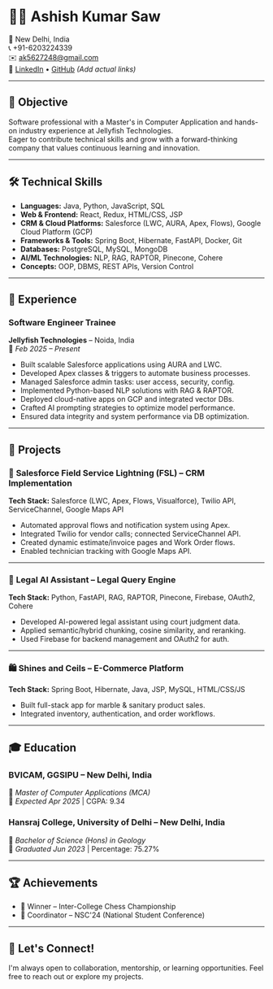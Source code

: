 # 👨‍💻 Ashish Kumar Saw

📍 New Delhi, India  
📞 +91-6203224339  
✉️ ak5627248@gmail.com  
🔗 [LinkedIn](#) • [GitHub](#) *(Add actual links)*

---

## 🎯 Objective

Software professional with a Master's in Computer Application and hands-on industry experience at Jellyfish Technologies.  
Eager to contribute technical skills and grow with a forward-thinking company that values continuous learning and innovation.

---

## 🛠️ Technical Skills

- **Languages:** Java, Python, JavaScript, SQL  
- **Web & Frontend:** React, Redux, HTML/CSS, JSP  
- **CRM & Cloud Platforms:** Salesforce (LWC, AURA, Apex, Flows), Google Cloud Platform (GCP)  
- **Frameworks & Tools:** Spring Boot, Hibernate, FastAPI, Docker, Git  
- **Databases:** PostgreSQL, MySQL, MongoDB  
- **AI/ML Technologies:** NLP, RAG, RAPTOR, Pinecone, Cohere  
- **Concepts:** OOP, DBMS, REST APIs, Version Control

---

## 💼 Experience

### **Software Engineer Trainee**  
**Jellyfish Technologies** – Noida, India  
📅 *Feb 2025 – Present*

- Built scalable Salesforce applications using AURA and LWC.
- Developed Apex classes & triggers to automate business processes.
- Managed Salesforce admin tasks: user access, security, config.
- Implemented Python-based NLP solutions with RAG & RAPTOR.
- Deployed cloud-native apps on GCP and integrated vector DBs.
- Crafted AI prompting strategies to optimize model performance.
- Ensured data integrity and system performance via DB optimization.

---

## 🚀 Projects

### 🔧 **Salesforce Field Service Lightning (FSL) – CRM Implementation**  
**Tech Stack:** Salesforce (LWC, Apex, Flows, Visualforce), Twilio API, ServiceChannel, Google Maps API  
- Automated approval flows and notification system using Apex.  
- Integrated Twilio for vendor calls; connected ServiceChannel API.  
- Created dynamic estimate/invoice pages and Work Order flows.  
- Enabled technician tracking with Google Maps API.

---

### 🧠 **Legal AI Assistant – Legal Query Engine**  
**Tech Stack:** Python, FastAPI, RAG, RAPTOR, Pinecone, Firebase, OAuth2, Cohere  
- Developed AI-powered legal assistant using court judgment data.  
- Applied semantic/hybrid chunking, cosine similarity, and reranking.  
- Used Firebase for backend management and OAuth2 for auth.

---

### 🛍️ **Shines and Ceils – E-Commerce Platform**  
**Tech Stack:** Spring Boot, Hibernate, Java, JSP, MySQL, HTML/CSS/JS  
- Built full-stack app for marble & sanitary product sales.  
- Integrated inventory, authentication, and order workflows.

---

## 🎓 Education

### **BVICAM, GGSIPU** – New Delhi, India  
📘 *Master of Computer Applications (MCA)*  
📅 *Expected Apr 2025* | CGPA: 9.34

### **Hansraj College, University of Delhi** – New Delhi, India  
📘 *Bachelor of Science (Hons) in Geology*  
📅 *Graduated Jun 2023* | Percentage: 75.27%

---

## 🏆 Achievements

- 🥇 Winner – Inter-College Chess Championship  
- 🎤 Coordinator – NSC'24 (National Student Conference)

---

## 🙌 Let's Connect!

I'm always open to collaboration, mentorship, or learning opportunities. Feel free to reach out or explore my projects.

